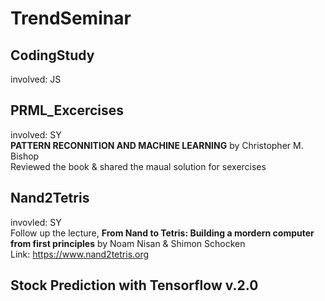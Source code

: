 # TrendSeminar

## CodingStudy
involved: JS



## PRML_Excercises
involved: SY    
**PATTERN RECONNITION AND MACHINE LEARNING** by Christopher M. Bishop  
Reviewed the book & shared the maual solution for sexercises

## Nand2Tetris
invovled: SY  
Follow up the lecture, **From Nand to Tetris: Building a mordern computer from first principles** by Noam Nisan & Shimon Schocken  
Link: <https://www.nand2tetris.org>


## Stock Prediction with Tensorflow v.2.0


